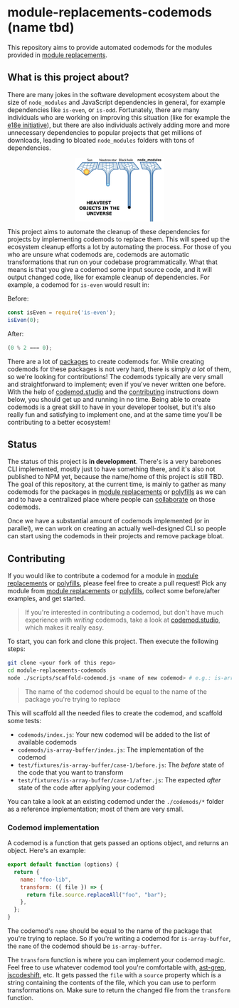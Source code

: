 # module-replacements-codemods (name tbd)

This repository aims to provide automated codemods for the modules provided in [module replacements](https://github.com/es-tooling/module-replacements).

## What is this project about?

There are many jokes in the software development ecosystem about the size of `node_modules` and JavaScript dependencies in general, for example dependencies like `is-even`, or `is-odd`. Fortunately, there are many individuals who are working on improving this situation (like for example the [e18e initiative](https://e18e.dev/)), but there are also individuals actively adding more and more unnecessary dependencies to popular projects that get millions of downloads, leading to bloated `node_modules` folders with tons of dependencies.

<img src="nodemodules.png" alt="Heaviest objects in the world ranked from lightest to heaviest starting with the sun a neutron star a black hole and finally node modules" style="max-width: 200px; display: block; margin-left: auto; margin-right: auto;">


This project aims to automate the cleanup of these dependencies for projects by implementing codemods to replace them. This will speed up the ecosystem cleanup efforts a lot by automating the process. For those of you who are unsure what codemods are, codemods are automatic transformations that run on your codebase programmatically. What that means is that you give a codemod some input source code, and it will output changed code, like for example cleanup of dependencies. For example, a codemod for `is-even` would result in:

Before:
```js
const isEven = require('is-even');
isEven(0);
```

After:
```js
(0 % 2 === 0);
```

There are a lot of [packages](https://github.com/es-tooling/module-replacements) to create codemods for. While creating codemods for these packages is not very hard, there is simply _a lot_ of them, so we're looking for contributions! The codemods typically are very small and straightforward to implement; even if you've never written one before. With the help of [codemod.studio](https://codemod.com/studio) and the [contributing](#contributing) instructions down below, you should get up and running in no time. Being able to create codemods is a great skill to have in your developer toolset, but it's also really fun and satisfying to implement one, and at the same time you'll be contributing to a better ecosystem!


## Status

The status of this project is **in development**. There's is a very barebones CLI implemented, mostly just to have something there, and it's also not published to NPM yet, because the name/home of this project is still TBD. The goal of this repository, at the current time, is mainly to gather as many codemods for the packages in [module replacements](https://github.com/es-tooling/module-replacements) or [polyfills](https://github.com/esm-dev/esm.sh/tree/main/server/embed/polyfills/npm) as we can and to have a centralized place where people can [collaborate](#contributing) on those codemods.

Once we have a substantial amount of codemods implemented (or in parallel), we can work on creating an actually well-designed CLI so people can start using the codemods in their projects and remove package bloat.

## Contributing

If you would like to contribute a codemod for a module in [module replacements](https://github.com/es-tooling/module-replacements) or [polyfills](https://github.com/esm-dev/esm.sh/tree/main/server/embed/polyfills/npm), please feel free to create a pull request! Pick any module from [module replacements](https://github.com/es-tooling/module-replacements) or [polyfills](https://github.com/esm-dev/esm.sh/tree/main/server/embed/polyfills/npm), collect some before/after examples, and get started.

> If you're interested in contributing a codemod, but don't have much experience with _writing_ codemods, take a look at [codemod.studio](https://codemod.com/studio), which makes it really easy.

To start, you can fork and clone this project. Then execute the following steps:

```bash
git clone <your fork of this repo>
cd module-replacements-codemods
node ./scripts/scaffold-codemod.js <name of new codemod> # e.g.: is-array-buffer
```

> The name of the codemod should be equal to the name of the package you're trying to replace

This will scaffold all the needed files to create the codemod, and scaffold some tests:

- `codemods/index.js`: Your new codemod will be added to the list of available codemods
- `codemods/is-array-buffer/index.js`: The implementation of the codemod
- `test/fixtures/is-array-buffer/case-1/before.js`: The _before_ state of the code that you want to transform
- `test/fixtures/is-array-buffer/case-1/after.js`: The expected _after_ state of the code after applying your codemod

You can take a look at an existing codemod under the `./codemods/*` folder as a reference implementation; most of them are very small.

### Codemod implementation

A codemod is a function that gets passed an options object, and returns an object. Here's an example:

```js
export default function (options) {
  return {
    name: "foo-lib",
    transform: ({ file }) => {
      return file.source.replaceAll("foo", "bar");
    },
  };
}
```

The codemod's `name` should be equal to the name of the package that you're trying to replace. So if you're writing a codemod for `is-array-buffer`, the `name` of the codemod should be `is-array-buffer`.

The `transform` function is where you can implement your codemod magic. Feel free to use whatever codemod tool you're comfortable with, [ast-grep](https://github.com/ast-grep/ast-grep), [jscodeshift](https://github.com/facebook/jscodeshift), etc. It gets passed the `file` with a `source` property which is a string containing the contents of the file, which you can use to perform transformations on. Make sure to return the changed file from the `transform` function.

